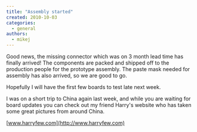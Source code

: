 ```yaml
---
title: "Assembly started"
created: 2010-10-03
categories: 
  - general
authors: 
  - mikej
---
```


Good news, the missing connector which was on 3 month lead time has finally arrived! The components are packed and shipped off to the production people for the prototype assembly. The paste mask needed for assembly has also arrived, so we are good to go.

Hopefully I will have the first few boards to test late next week.

I was on a short trip to China again last week, and while you are waiting for board updates you can check out my friend Harry's website who has taken some great pictures from around China.

[www.harryfew.com](http://www.harryfew.com)
